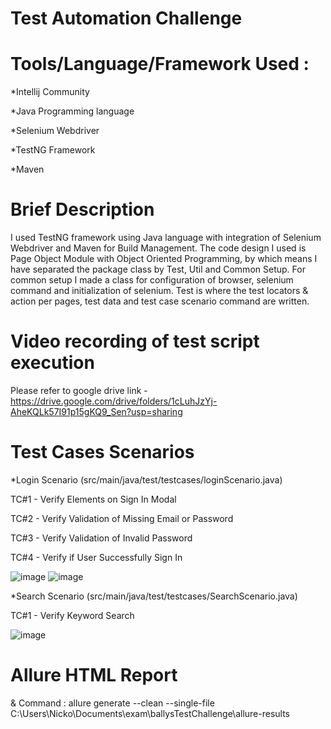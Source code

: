 # Test Automation Challenge

# Tools/Language/Framework Used :

*Intellij Community 

*Java Programming language

*Selenium Webdriver

*TestNG Framework

*Maven

# Brief Description

 I used TestNG framework using Java language with integration of Selenium Webdriver and Maven for Build Management. The code design I used is Page Object Module with Object Oriented Programming, by which means I have separated the package class by Test, Util and Common Setup. For common setup I made a class for configuration of browser, selenium command and initialization of selenium. Test is where the test locators & action per pages, test data and test case scenario command are written.

# Video recording of test script execution

Please refer to google drive link - https://drive.google.com/drive/folders/1cLuhJzYj-AheKQLk57I91p15gKQ9_Sen?usp=sharing

# Test Cases Scenarios
*Login Scenario (src/main/java/test/testcases/loginScenario.java)

   TC#1 - Verify Elements on Sign In Modal

   TC#2 - Verify Validation of Missing Email or Password

   TC#3 - Verify Validation of Invalid Password

   TC#4 - Verify if User Successfully Sign In

![image](https://github.com/legor0210/ballysTestChallenge/assets/52125153/61aa758a-2d34-4dc3-842a-72d24ceed4f8)
![image](https://github.com/legor0210/ballysTestChallenge/assets/52125153/16a9711e-e0bb-41cc-b415-ded62ff44766)

*Search Scenario (src/main/java/test/testcases/SearchScenario.java)

   TC#1 - Verify Keyword Search
   
   ![image](https://github.com/legor0210/ballysTestChallenge/assets/52125153/a609635d-1074-4040-90f5-c17117be4ed6)


# Allure HTML Report 
 & Command : allure generate --clean --single-file C:\Users\Nicko\Documents\exam\ballysTestChallenge\allure-results
 
   
   


   
                   
       
